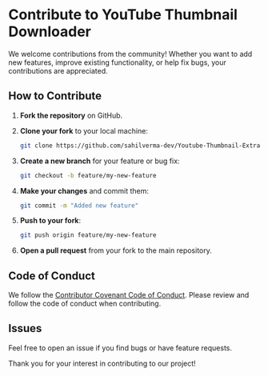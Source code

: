 # Contribute to YouTube Thumbnail Downloader

We welcome contributions from the community! Whether you want to add new features, improve existing functionality, or help fix bugs, your contributions are appreciated.

## How to Contribute

1. **Fork the repository** on GitHub.
2. **Clone your fork** to your local machine:

   ```bash
   git clone https://github.com/sahilverma-dev/Youtube-Thumbnail-Extracter
   ```

3. **Create a new branch** for your feature or bug fix:

   ```bash
   git checkout -b feature/my-new-feature
   ```

4. **Make your changes** and commit them:

   ```bash
   git commit -m "Added new feature"
   ```

5. **Push to your fork**:

   ```bash
   git push origin feature/my-new-feature
   ```

6. **Open a pull request** from your fork to the main repository.

## Code of Conduct

We follow the [Contributor Covenant Code of Conduct](https://www.contributor-covenant.org/version/2/0/code_of_conduct/). Please review and follow the code of conduct when contributing.

## Issues

Feel free to open an issue if you find bugs or have feature requests.

Thank you for your interest in contributing to our project!
